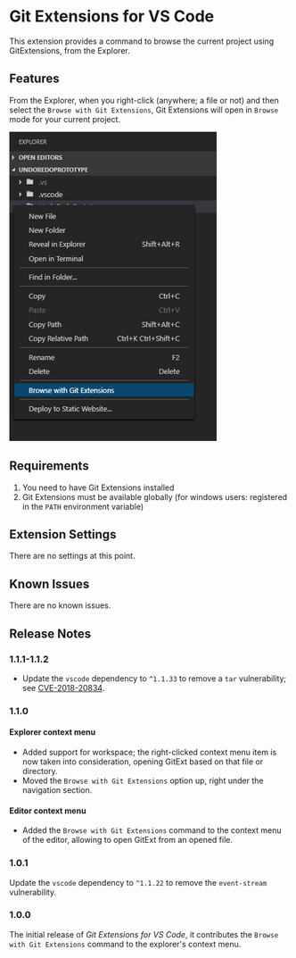 # Git Extensions for VS Code

This extension provides a command to browse the current project using GitExtensions, from the Explorer.

## Features

From the Explorer, when you right-click (anywhere; a file or not) and then select the `Browse with Git Extensions`, Git Extensions will open in `Browse` mode for your current project.

![Browse with Git Extensions](images/BrowseContextMenuOpen.png)

## Requirements

1. You need to have Git Extensions installed
1. Git Extensions must be available globally (for windows users: registered in the `PATH` environment variable)

## Extension Settings

There are no settings at this point.

## Known Issues

There are no known issues.

## Release Notes

### 1.1.1-1.1.2

-   Update the `vscode` dependency to `^1.1.33` to remove a `tar` vulnerability; see [CVE-2018-20834](https://nvd.nist.gov/vuln/detail/CVE-2018-20834).

### 1.1.0

#### Explorer context menu

-   Added support for workspace; the right-clicked context menu item is now taken into consideration, opening GitExt based on that file or directory.
-   Moved the `Browse with Git Extensions` option up, right under the navigation section.

#### Editor context menu

-   Added the `Browse with Git Extensions` command to the context menu of the editor, allowing to open GitExt from an opened file.

### 1.0.1

Update the `vscode` dependency to `^1.1.22` to remove the `event-stream` vulnerability.

### 1.0.0

The initial release of _Git Extensions for VS Code_, it contributes the `Browse with Git Extensions` command to the explorer's context menu.
